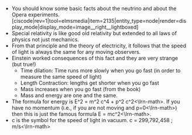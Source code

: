 - You should know some basic facts about the neutrino and about the Opera experiments.[ciscode|rev=1|tool=elmsmedia|item=2135|entity_type=node|render=display_mode|display_mode=image__right__lightboxed]
- Special relativity is like good old relativity but extended to all laws of physics not just mechanics.
- From that principle and the theory of electricity, it follows that the speed of light is always the same for any moving observers.
- Einstein worked consequences of this fact and they are very strange (but true!)
  - Time dilation: Time runs more slowly when you go fast (in order to measure the same speed of light)
  - Length Contraction: lengths get shorter when you go fast
  - Mass increases when you go fast (from the book)
  - Mass and energy are one and the same.
- The formula for energy is <lrn-math>E^2 = m^2 c^4 + p^2 c^2<\lrn-math>. If you have no momentum (i.e., if you are not moving and <lrn-math>p=0<\lrn-math>) then this is just the famous formula <lrn-math>E = mc^2<\lrn-math>.
- c is the symbol for the speed of light in vacuum. <lrn-math> c = 299,792,458 \; m/s<\lrn-math>